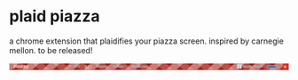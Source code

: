 # plaid piazza

a chrome extension that plaidifies your piazza screen. inspired by carnegie mellon. to be released!

![plaid piazza example](header.png)
